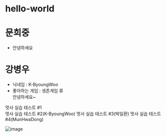 # hello-world

# 문희중
- 안녕하세요   
   
# 강병우   
* 닉네임 : K-ByoungWoo   
* 좋아하는 게임 : 생존게임 류   
    안녕하세요~   
   

멋사 실습 테스트 #1   
멋사 실습 테스트 #2(K-ByoungWoo)
멋사 실습 테스트 #3(박일환)
멋사 실습 테스트 #4(MunHwaDong)
    
![image](https://media-cldnry.s-nbcnews.com/image/upload/rockcms/2022-01/210602-doge-meme-nft-mb-1715-8afb7e.jpg)
